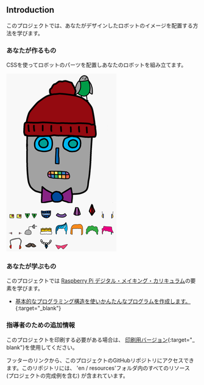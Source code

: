 ## Introduction

このプロジェクトでは、あなたがデザインしたロボットのイメージを配置する方法を学びます。

### あなたが作るもの

CSSを使ってロボットのパーツを配置しあなたのロボットを組み立てます。

![スクリーンショット](images/robot-final.png)

### あなたが学ぶもの

このプロジェクトでは [Raspberry Pi デジタル・メイキング・カリキュラム](http://rpf.io/curriculum)の要素を学びます。

+ [基本的なプログラミング構造を使いかんたんなプログラムを作成します。](https://www.raspberrypi.org/curriculum/programming/creator){:target="_blank"}

### 指導者のための追加情報

このプロジェクトを印刷する必要がある場合は、 [印刷用バージョン](https://projects.raspberrypi.org/en/projects/boat-race/print){:target="_ blank"}を使用してください。

フッターのリンクから、このプロジェクトのGitHubリポジトリにアクセスできます。このリポジトリには、 'en / resources'フォルダ内のすべてのリソース (プロジェクトの完成例を含む) が含まれています。